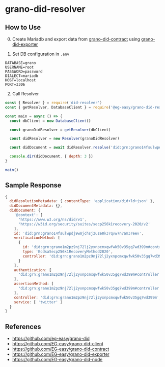 # grano-did-resolver

## How to Use
0. Create Mariadb and export data from [grano-did-contract](https://github.com/eg-easy/grano-did-contract) using [grano-did-exporter](https://github.com/eg-easy/grano-did-exporter)

1. Set DB configuration in `.env`
```env
DATABASE=grano
USERNAME=root
PASSWORD=password
DIALECT=mariadb
HOST=localhost
PORT=3306
```

2. Call Resolver
```index.js
const { Resolver } = require('did-resolver')
const { getResolver, DatabaseClient } = require('@eg-easy/grano-did-resolver')

const main = async () => {
  const dbClient = new DatabaseClient()

  const granoDidResolver = getResolver(dbClient)

  const didResolver = new Resolver(granoDidResolver)

  const didDocument = await didResolver.resolve('did:grn:grano14fsulwpdj9wmjchsjzuze0k37qvw7n7am3reev', {})

  console.dir(didDocument, { depth: 3 })
}

main()
```

## Sample Response
```js
{
  didResolutionMetadata: { contentType: 'application/did+ld+json' },
  didDocumentMetadata: {},
  didDocument: {
    '@context': [
      'https://www.w3.org/ns/did/v1',
      'https://w3id.org/security/suites/secp256k1recovery-2020/v2'
    ],
    id: 'did:grn:grano14fsulwpdj9wmjchsjzuze0k37qvw7n7am3reev',
    verificationMethod: [
      {
        id: 'did:grn:grano1m2pz9nj72lj2yxnpcmxqwfwk50v35gq7wd399m#controller',
        type: 'EcdsaSecp256k1RecoveryMethod2020',
        controller: 'did:grn:grano1m2pz9nj72lj2yxnpcmxqwfwk50v35gq7wd399m'
      }
    ],
    authentication: [
      'did:grn:grano1m2pz9nj72lj2yxnpcmxqwfwk50v35gq7wd399m#controller'
    ],
    assertionMethod: [
      'did:grn:grano1m2pz9nj72lj2yxnpcmxqwfwk50v35gq7wd399m#controller'
    ],
    controller: 'did:grn:grano1m2pz9nj72lj2yxnpcmxqwfwk50v35gq7wd399m',
    service: [ 'twitter' ]
  }
}
```

## References
- https://github.com/eg-easy/grano-did
- https://github.com/EG-easy/grano-did-client
- https://github.com/EG-easy/grano-did-contract
- https://github.com/EG-easy/grano-did-exporter
- https://github.com/EG-easy/grano-did-node
